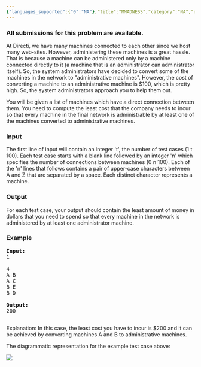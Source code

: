 ```yaml
---
{"languages_supported":{"0":"NA"},"title":"MMADNESS","category":"NA","old_version":true,"problem_code":"MMADNESS","tags":{"0":"NA"},"layout":"problem"}
---
```


<h3> All submissions for this problem are available. </h3><p>At Directi, we have many machines connected to each other since we host many web-sites. However, administering these machines is a great hassle. That is because a machine can be administered only by a machine connected directly to it (a machine that is an administrator can administrator itself). So, the system administrators have decided to convert some of the machines in the network to "administrative machines". However, the cost of converting a machine to an administrative machine is $100, which is pretty high. So, the system administrators approach you to help them out.</p>

<p>You will be given a list of machines which have a direct connection between them. You need to compute the least cost that the company needs to incur so that every machine in the final network is administrable by at least one of the machines converted to administrative machines.</p>

<h3>Input</h3>
<p>The first line of input will contain an integer 't', the number of test cases (1     t     100). Each test case starts with a blank line followed by an integer 'n' which specifies the number of connections between machines (0     n     100). Each of the 'n' lines that follows contains a pair of upper-case characters between A and Z that are separated by a space. Each distinct character represents a machine.

<h3>Output</h3>
</p><p>For each test case, your output should contain the least amount of money in dollars that you need to spend so that every machine in the network is administered by at least one administrator machine.</p>

<h3>Example</h3>

<pre>
<b>Input:</b>
1

4
A B
A C
B E
B D

<b>Output:</b>
200

</pre>

<p>Explanation: In this case, the least cost you have to incur is $200 and it can be achieved by converting machines A and B to administrative machines.</p>

<p>The diagrammatic representation for the example test case above:</p>
<img src="http://careers.directi.com/download/attachments/25657412/puzzle_march09.png" />    